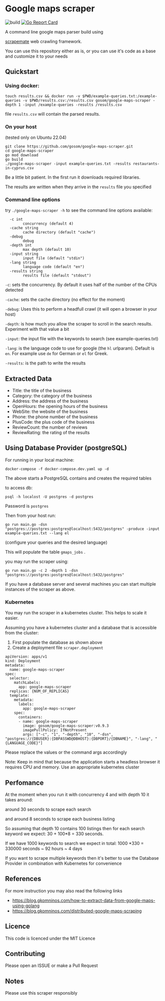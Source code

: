 # Google maps scraper
![build](https://github.com/gosom/google-maps-scraper/actions/workflows/build.yml/badge.svg)
[![Go Report Card](https://goreportcard.com/badge/github.com/gosom/google-maps-scraper)](https://goreportcard.com/report/github.com/gosom/google-maps-scraper)

A command line google maps parser build using 

[scrapemate](https://github.com/gosom/scrapemate) web crawling framework.

You can use this repository either as is, or you can use it's code as a base and
customize it to your needs

## Quickstart

### Using docker:

```
touch results.csv && docker run -v $PWD/example-queries.txt:/example-queries -v $PWD/results.csv:/results.csv gosom/google-maps-scraper -depth 1 -input /example-queries -results /results.csv
```

file `results.csv` will contain the parsed results.


### On your host

(tested only on Ubuntu 22.04)


```
git clone https://github.com/gosom/google-maps-scraper.git
cd google-maps-scraper
go mod download
go build
./google-maps-scraper -input example-queries.txt -results restaurants-in-cyprus.csv
```

Be a little bit patient. In the first run it downloads required libraries.

The results are written when they arrive in the `results` file you specified

### Command line options

try `./google-maps-scraper -h` to see the command line options available:

```
  -c int
        concurrency (default 4)
  -cache string
        cache directory (default "cache")
  -debug
        debug
  -depth int
        max depth (default 10)
  -input string
        input file (default "stdin")
  -lang string
        language code (default "en")
  -results string
        results file (default "stdout")
```

`-c`: sets the concurrency. By default it uses half of the number of the CPUs detected


`-cache`: sets the cache directory (no effect for the moment)

`-debug`: Uses this to perform a headfull crawl (it will open a browser in your host)

`-depth`: is how much you allow the scraper to scroll in the search results. 
Experiment with that value a bit

`-input`: the input file with the keywords to search (see example-queries.txt)

`-lang`: is the language code to use for google (the `hl` urlparam). Default is `en`. For example use `de` for German or `el` for Greek.

`-results`: is the path to write the results


## Extracted Data

- Title: the title of the business
- Category: the category of the business
- Address: the address of the business
- OpenHours: the opening hours of the business
- WebSite: the website of the business
- Phone: the phone number of the business
- PlusCode: the plus code of the business
- ReviewCount: the number of reviews
- ReviewRating: the rating of the results

## Using Database Provider (postgreSQL)

For running in your local machine:

```
docker-compose -f docker-compose.dev.yaml up -d
```

The above starts a PostgreSQL contains and creates the required tables

to access db:

```
psql -h localost -U postgres -d postgres
```

Password is `postgres`

Then from your host run:

```
go run main.go -dsn "postgres://postgres:postgres@localhost:5432/postgres" -produce -input example-queries.txt --lang el
```

(configure your queries and the desired language)

This will populate the table `gmaps_jobs` . 

you may run the scraper using:

```
go run main.go -c 2 -depth 1 -dsn "postgres://postgres:postgres@localhost:5432/postgres"
```

If you have a database server and several machines you can start multiple instances of the scraper as above.

### Kubernetes

You may run the scraper in a kubernetes cluster. This helps to scale it easier.

Assuming you have a kubernetes cluster and a database that is accessible from the cluster:

1. First populate the database as shown above
2. Create a deployment file `scraper.deployment`

```
apiVersion: apps/v1
kind: Deployment
metadata:
  name: google-maps-scraper
spec:
  selector:
    matchLabels:
      app: google-maps-scraper
  replicas: {NUM_OF_REPLICAS}
  template:
    metadata:
      labels:
        app: google-maps-scraper
    spec:
      containers:
      - name: google-maps-scraper
        image: gosom/google-maps-scraper:v0.9.3
        imagePullPolicy: IfNotPresent
        args: ["-c", "1", "-depth", "10", "-dsn", "postgres://{DBUSER}:{DBPASSWD@DBHOST}:{DBPORT}/{DBNAME}", "-lang", "{LANGUAGE_CODE}"]
```

Please replace the values or the command args accordingly 

Note: Keep in mind that because the application starts a headless browser it requires CPU and memory. 
Use an appropriate kubernetes cluster


## Perfomance

At the moment when you run it with concurrency 4 and with depth 10 it takes around:

around 30 seconds to scrape each search

and around 8 seconds to scrape each business listing

So assuming that depth 10 contains 100 listings then for each search keyword 
we expect: 30 + 100*8 = 330 seconds. 

If we have 1000 keywords to search we expect in total: 1000 *330 = 330000 seconds ~ 92 hours ~ 4 days

If you want to scrape multiple keywords then it's better to use the Database Provider in
combination with Kubernetes for convenience

## References

For more instruction you may also read the following links

- https://blog.gkomninos.com/how-to-extract-data-from-google-maps-using-golang
- https://blog.gkomninos.com/distributed-google-maps-scraping


## Licence

This code is licenced under the MIT Licence


## Contributing

Please open an ISSUE or make a Pull Request


## Notes

Please use this scraper responsibly

